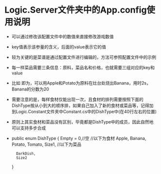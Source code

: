 # Logic.Server文件夹中的App.config使用说明

- 可以通过修改该配置文件中的数值来直接修改游戏数值
- key值表示该参量的含义，后面的value表示它的值
- 较为关键的是菜谱是通过配置文件进行编辑的，方法可参照配置文件中的示例
- 每一样菜品需要三条信息：原料，菜品名和价格，也就需要三组对应的key和value
- 比如
    <add key="ApplePotato" value="Banana"/>
    <add key="BananaTime" value="2000"/>
    <add key="BananaScore" value="20"/>
    即为，可以用Apple和Potato为原料在灶台处烧出Banana，用时2s，Banana的分数为20
- 需要注意的是，每样食材仅能出现一次，且食材的排列需要按照下面的DishType按从小到大的顺序排，如果自己加入了新的食材或菜品等，记得加到Logic.Constant文件夹中Constant.cs中的DishType中(在40行左右的位置)
- 原则上其实食材和菜品没有区别，毕竟都是DishType中的成员，因此自然地可以支持多步合成
- public enum DishType
    {
        Empty = 0,//空
        //以下为食材
        Apple,
        Banana,
        Potato,
        Tomato,
        Size1,
        //以下为菜品

        DarkDish,
        Size2
    }